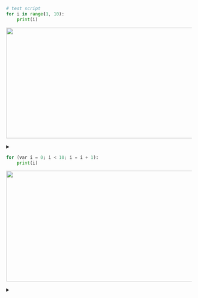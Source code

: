 ```python
# test script
for i in range(1, 10):
    print(i)
```

<p align="center">
<img width="600" height="300" src="https://g.gravizo.com/source/y_mark?https://raw.githubusercontent.com/uchenily/y/main/README.md">
</p>

<details>
<summary></summary>
y_mark

digraph astgraph {
          node [fontsize=12, fontname="Courier", height=.1];
          # ranksep=.3;
          # edge [arrowsize=.5]

  node0 [label="Program"]
  node1 [label="For"]
  node2 [label="i"]
  node1 -> node2
  node3 [label="range(1,10)"]
  node1 -> node3
  node4 [label="Block"]
  node5 [label="print(i)"]
  node4 -> node5
  node1 -> node4
  node0 -> node1
}

y_mark
</details>

```python
for (var i = 0; i < 10; i = i + 1):
    print(i)
```

<p align="center">
<img width="600" height="300" src="https://g.gravizo.com/source/y2_mark?https://raw.githubusercontent.com/uchenily/y/main/README.md">
</p>

<details>
<summary></summary>
y2_mark

digraph astgraph {
          node [fontsize=12, fontname="Courier", height=.1];
          # ranksep=.3;
          # edge [arrowsize=.5]

  node0 [label="Program"]
  node1 [label="For"]
  node2 [label="Var i"]
  node3 [label="0"]
  node2 -> node3
  node1 -> node2
  node4 [label="Compare
<"]
  node5 [label="i"]
  node4 -> node5
  node6 [label="10"]
  node4 -> node6
  node1 -> node4
  node7 [label="Assign
i"]
  node8 [label="+"]
  node9 [label="i"]
  node8 -> node9
  node10 [label="1"]
  node8 -> node10
  node7 -> node8
  node1 -> node7
  node11 [label="Block"]
  node12 [label="print(i)"]
  node11 -> node12
  node1 -> node11
  node0 -> node1
}

y2_mark
</details>
